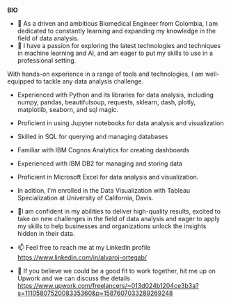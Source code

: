 **BIO**
- 👋 As a driven and ambitious Biomedical Engineer from Colombia, I am dedicated to constantly learning and expanding my knowledge in the field of data analysis. 
- 👀 I have a passion for exploring the latest technologies and techniques in machine learning and AI, and am eager to put my skills to use in a professional setting.

With hands-on experience in a range of tools and technologies, I am well-equipped to tackle any data analysis challenge.

- Experienced with Python and its libraries for data analysis, including numpy, pandas, beautifulsoup, requests, sklearn, dash, plotly, matplotlib, seaborn, and sql magic.
- Proficient in using Jupyter notebooks for data analysis and visualization
- Skilled in SQL for querying and managing databases
- Familiar with IBM Cognos Analytics for creating dashboards
- Experienced with IBM DB2 for managing and storing data
- Proficient in Microsoft Excel for data analysis and visualization.
- In adition, I'm enrolled in the Data Visualization with Tableau Specialization at University of California, Davis.

- 💞️I am confident in my abilities to deliver high-quality results, excited to take on new challenges in the field of data analysis and eager to apply my skills to help businesses and organizations unlock the insights hidden in their data.

- 📫 Feel free to reach me at my LinkedIn profile https://www.linkedin.com/in/alvaroj-ortegab/
- 🤝 If you believe we could be a good fit to work together, hit me up on Upwork and we can discuss the details https://www.upwork.com/freelancers/~013d024b1204ce3b3a?s=1110580752008335360&p=1587607033289269248
